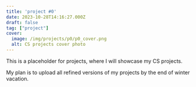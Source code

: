 ```yaml
---
title: 'project #0'
date: 2023-10-28T14:16:27.000Z
draft: false
tag: ["project"]
cover:
  image: /img/projects/p0/p0_cover.png
  alt: CS projects cover photo
---
```

This is a placeholder for projects, where I will showcase my CS projects. 

My plan is to upload all refined versions of my projects by the end of winter vacation.
